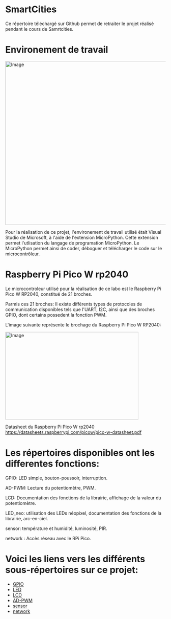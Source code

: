 # SmartCities

Ce répertoire téléchargé sur Github permet de retraiter le projet réalisé pendant le cours de Samrtcities. 

# Environement de travail
<img width="512" height="512" alt="Image" src="https://github.com/user-attachments/assets/f7c3e7da-45fd-404f-a46c-c288086f3f63" />

Pour la réalisation de ce projet, l'environement de travail utilisé était Visual Studio de Microsoft, à l'aide de l'extension MicroPython.
Cette extension permet l'utlisation du langage de programation MicroPython. Le MicroPython permet ainsi de coder, déboguer et télécharger le code sur le microcontrôleur.

# Raspberry Pi Pico W rp2040

Le microcontroleur utilisé pour la réalisation de ce labo est le Raspberry Pi Pico W RP2040, constitué de 21 broches.

Parmis ces 21 broches: Il existe différents types de protocoles de communication disponibles tels que l'UART, I2C, ainsi que des broches GPIO, dont certains possedent la fonction PWM.

L'image suivante représente le brochage du Raspberry Pi Pico W RP2040:

<img width="418" height="274" alt="Image" src="https://github.com/user-attachments/assets/ab606267-f51e-47b3-9563-2e294ae2c421" />

Datasheet du Raspberry Pi Pico W rp2040 https://datasheets.raspberrypi.com/picow/pico-w-datasheet.pdf

# Les répertoires disponibles ont les differentes fonctions:
GPIO: LED simple, bouton-poussoir, interruption.

AD-PWM: Lecture du potentiomètre, PWM.

LCD: Documentation des fonctions de la librairie, affichage de la valeur du potentiomètre.

LED_neo: utilisation des LEDs néopixel, documentation des fonctions de la librairie, arc-en-ciel.

sensor: température et humidité, luminosité, PIR.

network : Accès réseau avec le RPi Pico.

# Voici les liens vers les différents sous-répertoires sur ce projet:
- [GPIO](GPIO) 
- [LED](LED)
- [LCD](LCD)
- [AD-PWM](AD-PWM)
- [sensor](sensor)
- [network](network)

  

